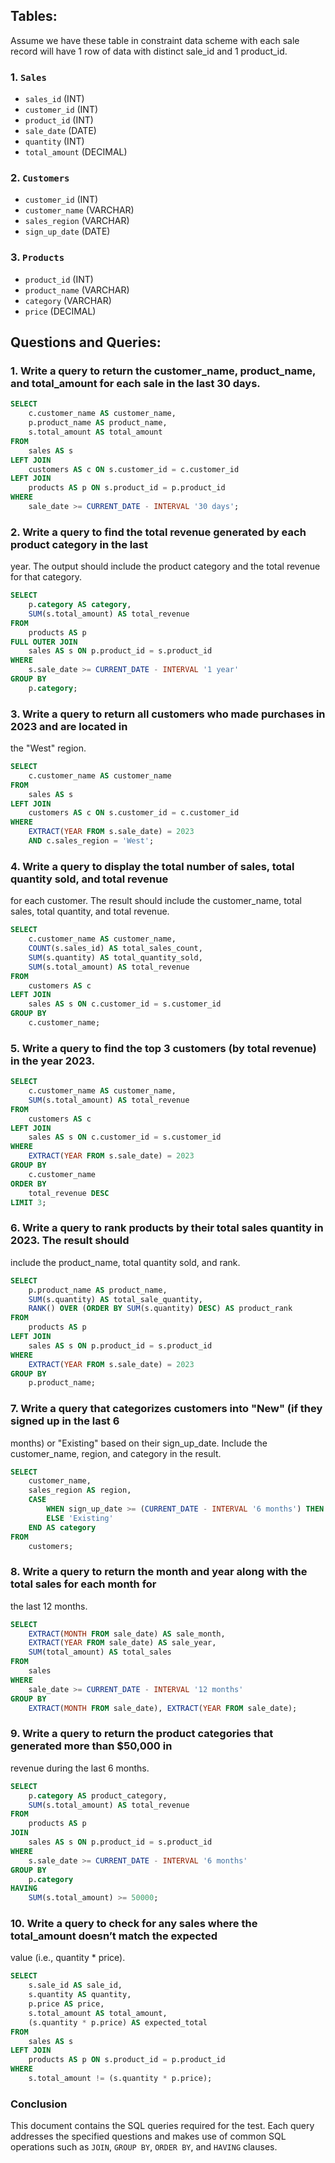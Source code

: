 ## Tables:

Assume we have these table in constraint data scheme with each sale record will have 1 row of data with distinct sale_id and 1 product_id.

### 1. `Sales`
- `sales_id` (INT)
- `customer_id` (INT)
- `product_id` (INT)
- `sale_date` (DATE)
- `quantity` (INT)
- `total_amount` (DECIMAL)

### 2. `Customers`
- `customer_id` (INT)
- `customer_name` (VARCHAR)
- `sales_region` (VARCHAR)
- `sign_up_date` (DATE)

### 3. `Products`
- `product_id` (INT)
- `product_name` (VARCHAR)
- `category` (VARCHAR)
- `price` (DECIMAL)

## Questions and Queries:

### 1. Write a query to return the customer_name, product_name, and total_amount for each sale in the last 30 days.

```sql
SELECT
    c.customer_name AS customer_name, 
    p.product_name AS product_name,
    s.total_amount AS total_amount
FROM
    sales AS s
LEFT JOIN
    customers AS c ON s.customer_id = c.customer_id
LEFT JOIN
    products AS p ON s.product_id = p.product_id
WHERE
    sale_date >= CURRENT_DATE - INTERVAL '30 days';
```

### 2. Write a query to find the total revenue generated by each product category in the last
year. The output should include the product category and the total revenue for that
category.

```sql
SELECT
    p.category AS category,
    SUM(s.total_amount) AS total_revenue
FROM
    products AS p
FULL OUTER JOIN
    sales AS s ON p.product_id = s.product_id
WHERE
    s.sale_date >= CURRENT_DATE - INTERVAL '1 year'
GROUP BY
    p.category;
```

### 3. Write a query to return all customers who made purchases in 2023 and are located in
the &quot;West&quot; region.

```sql
SELECT
    c.customer_name AS customer_name
FROM
    sales AS s
LEFT JOIN
    customers AS c ON s.customer_id = c.customer_id
WHERE
    EXTRACT(YEAR FROM s.sale_date) = 2023
    AND c.sales_region = 'West';
```

### 4. Write a query to display the total number of sales, total quantity sold, and total revenue
for each customer. The result should include the customer_name, total sales, total
quantity, and total revenue.

```sql
SELECT
    c.customer_name AS customer_name,	
    COUNT(s.sales_id) AS total_sales_count,
    SUM(s.quantity) AS total_quantity_sold,
    SUM(s.total_amount) AS total_revenue
FROM
    customers AS c
LEFT JOIN
    sales AS s ON c.customer_id = s.customer_id
GROUP BY
    c.customer_name;
```

### 5. Write a query to find the top 3 customers (by total revenue) in the year 2023.

```sql
SELECT
    c.customer_name AS customer_name,	
    SUM(s.total_amount) AS total_revenue
FROM
    customers AS c
LEFT JOIN
    sales AS s ON c.customer_id = s.customer_id
WHERE
    EXTRACT(YEAR FROM s.sale_date) = 2023
GROUP BY
    c.customer_name
ORDER BY
    total_revenue DESC
LIMIT 3;
```

### 6. Write a query to rank products by their total sales quantity in 2023. The result should
include the product_name, total quantity sold, and rank.

```sql
SELECT
    p.product_name AS product_name,
    SUM(s.quantity) AS total_sale_quantity,
    RANK() OVER (ORDER BY SUM(s.quantity) DESC) AS product_rank
FROM
    products AS p
LEFT JOIN
    sales AS s ON p.product_id = s.product_id
WHERE
    EXTRACT(YEAR FROM s.sale_date) = 2023
GROUP BY
    p.product_name;
```

### 7. Write a query that categorizes customers into &quot;New&quot; (if they signed up in the last 6
months) or &quot;Existing&quot; based on their sign_up_date. Include the customer_name, region,
and category in the result.

```sql
SELECT
    customer_name,
    sales_region AS region,
    CASE 
        WHEN sign_up_date >= (CURRENT_DATE - INTERVAL '6 months') THEN 'New'
        ELSE 'Existing'
    END AS category
FROM
    customers;
```

### 8. Write a query to return the month and year along with the total sales for each month for
the last 12 months.

```sql
SELECT
    EXTRACT(MONTH FROM sale_date) AS sale_month,
    EXTRACT(YEAR FROM sale_date) AS sale_year,
    SUM(total_amount) AS total_sales
FROM
    sales
WHERE
    sale_date >= CURRENT_DATE - INTERVAL '12 months'
GROUP BY
    EXTRACT(MONTH FROM sale_date), EXTRACT(YEAR FROM sale_date);
```

### 9. Write a query to return the product categories that generated more than $50,000 in
revenue during the last 6 months.

```sql
SELECT
    p.category AS product_category,
    SUM(s.total_amount) AS total_revenue
FROM
    products AS p
JOIN
    sales AS s ON p.product_id = s.product_id
WHERE
    s.sale_date >= CURRENT_DATE - INTERVAL '6 months'
GROUP BY
    p.category
HAVING
    SUM(s.total_amount) >= 50000;
```

### 10. Write a query to check for any sales where the total_amount doesn’t match the expected
value (i.e., quantity * price).

```sql
SELECT
    s.sale_id AS sale_id,
    s.quantity AS quantity,
    p.price AS price,
    s.total_amount AS total_amount,
    (s.quantity * p.price) AS expected_total
FROM
    sales AS s
LEFT JOIN
    products AS p ON s.product_id = p.product_id
WHERE
    s.total_amount != (s.quantity * p.price);
```

### Conclusion
This document contains the SQL queries required for the test. Each query addresses the specified questions and makes use of common SQL operations such as `JOIN`, `GROUP BY`, `ORDER BY`, and `HAVING` clauses.
